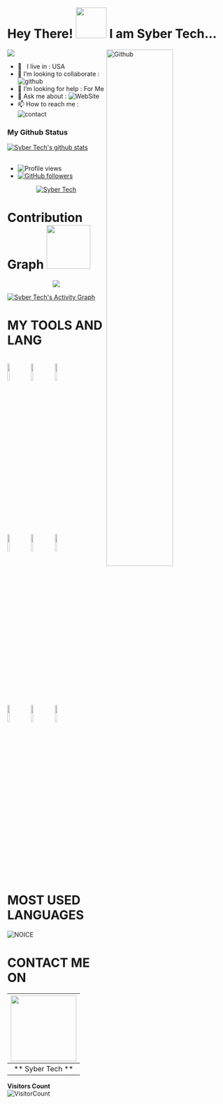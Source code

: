 # Hey There! <img src="https://i.pinimg.com/originals/01/63/6c/01636c5434cd0462086620c60fdfec16.gif" width="70px"> I am Syber Tech...

<img src="https://telegra.ph/file/8735eaafd545d5a17f6b9.jpg" style="max-width:100%;">
<img width="55%" align="right" alt="Github" src="https://raw.githubusercontent.com/onimur/.github/master/.resources/git-header.svg" />
<!-- Your badges
You can use the website to generate badges: https://shields.io/
-->

-  🚶‍ &nbsp; I live in : USA <br>
-  👯 I’m looking to collaborate : ![github](https://img.shields.io/badge/On-Github-black)  <br>
-  🤔 I’m looking for help : For  Me  <br>
-  💬 Ask me about : ![WebSite](https://img.shields.io/badge/Go%20to-Telegram-brightgreen) <br>
-  📫 How to reach me : ![contact](https://img.shields.io/badge/Contact%20me-On%20Telegram-blue)


### My Github Status

 <a href="https://github.com/Syber-Tech/handle-path-oz">
    <img align="center" alt=" Syber Tech's github stats" src="https://github-readme-stats.vercel.app/api?username=Syber-Tech&show_icons=true&theme=midnight-purple" />
  </a>

<br>
<br>

- ![Profile views](https://gpvc.arturio.dev/Syber-Tech)
- [![GitHub followers](https://img.shields.io/github/followers/Syber-Tech.svg?style=social&label=Follow&maxAge=2592000)](https://github.com/Syber-Tech?tab=followers)
  

<p align="center"> <a href="https://github.com/Syber-Tech"><img src="https://github-profile-trophy.vercel.app/?username=Syber-Tech&no-bg=true" alt="Syber Tech" /></a> </p>


# Contribution Graph <img src="https://octodex.github.com/images/daftpunktocat-thomas.gif" width=100px>

<p align="center">
  <a href="https://github.com/Syber-Tech">
    <img src="https://github-readme-streak-stats.herokuapp.com/?user=Syber-Tech#version3"/>
  </a>
</p>
<a href="h

  <a href="https://github.com/Syber-Tech"><img alt="Syber Tech's Activity Graph" src="https://activity-graph.herokuapp.com/graph?username=Syber-Tech&bg_color=1F222E&color=F8D866&line=F85D7F&point=FFFFFF&hide_border=true" /></a>






# MY TOOLS AND LANG

<p align ="left">
  <br />
  <code><img width="10%"  src="https://www.vectorlogo.zone/logos/json/json-ar21.svg"></code>
  <code><img width="10%"   src="https://www.vectorlogo.zone/logos/git-scm/git-scm-ar21.svg"></code>
  <code><img width="10%"   src="https://www.vectorlogo.zone/logos/python/python-ar21.svg"></code>
  <br />
  <code><img width="10%"  src="https://www.vectorlogo.zone/logos/mysql/mysql-ar21.svg"></code>
  <code><img width="10%"  src="https://www.vectorlogo.zone/logos/sqlite/sqlite-ar21.svg"></code>
  <code><img width="10%"  src="https://www.vectorlogo.zone/logos/firebase/firebase-ar21.svg"></code>
  <br />
  <code><img width="10%"  src="https://www.vectorlogo.zone/logos/w3_html5/w3_html5-ar21.svg"></code>
  <code><img width="10%"  src="https://www.vectorlogo.zone/logos/github/github-ar21.svg"></code>
  <code><img width="10%"  src="https://www.vectorlogo.zone/logos/gitlab/gitlab-ar21.svg"></code>
  <br>
</p>  



# MOST USED LANGUAGES
![NOICE](https://github-readme-stats.vercel.app/api/top-langs/?username=Syber-Tech&theme=dark&show_icons=true)

# CONTACT ME ON

<!-- Your badges
You can use the website to generate badges: https://shields.io/
-->
| <a href="https://github.com/Syber-Tech"><img src="https://telegra.ph/file/8735eaafd545d5a17f6b9.jpg" width="150px" height="150px" /></a> |
|:---------------------------------------------------------------------------------------------------------------------------------------: |
|       ** Syber Tech **

                                                             
                                                              
 **Visitors Count**  
![VisitorCount](https://profile-counter.glitch.me/{SyberTech}/count.svg) 
                                                             
 
      
